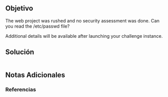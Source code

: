 ## Objetivo 

The web project was rushed and no security assessment was done. Can you read the /etc/passwd file?

Additional details will be available after launching your challenge instance.

## Solución  

```JAVA

```
## Notas Adicionales 

### Referencias

